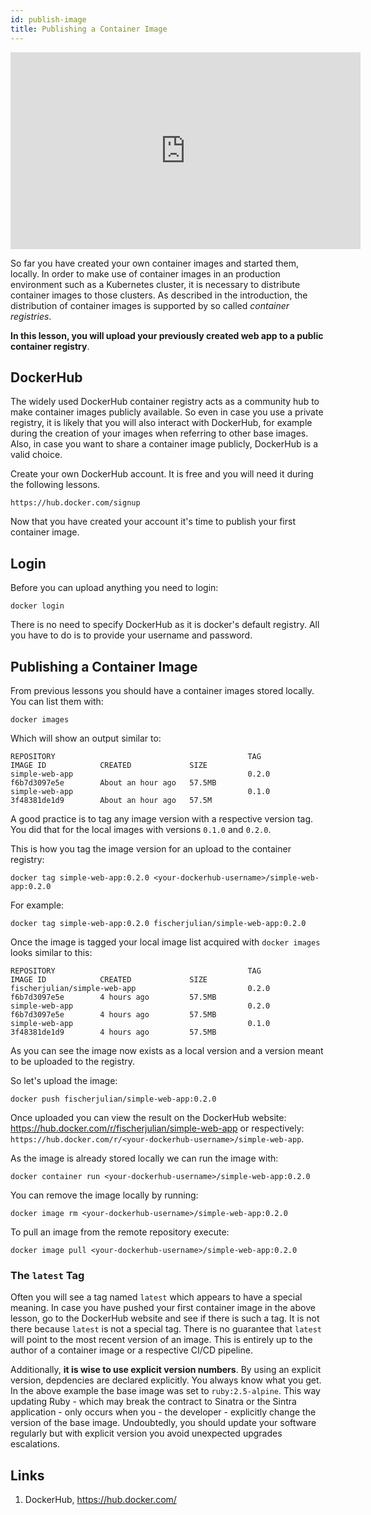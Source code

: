 ```yaml
---
id: publish-image
title: Publishing a Container Image
---
```


<iframe width="560" height="315" src="https://www.youtube-nocookie.com/embed/HQ2pZENTVQk" title="YouTube video player" frameborder="0" allow="accelerometer; autoplay; clipboard-write; encrypted-media; gyroscope; picture-in-picture" allowfullscreen></iframe>

So far you have created your own container images and started them, locally. In order to make use of container images in an production environment such as a Kubernetes cluster, it is necessary to distribute container images to those clusters. As described in the introduction, the distribution of container images is supported by so called *container registries*.

**In this lesson, you will upload your previously created web app to a public container registry**.

## DockerHub

The widely used DockerHub container registry acts as a community hub to make container images publicly available. So even in case you use a private registry, it is likely that you will also interact with DockerHub, for example during the creation of your images when referring to other base images. Also, in case you want to share a container image publicly, DockerHub is a valid choice.

Create your own DockerHub account. It is free and you will need it during the following lessons.

    https://hub.docker.com/signup

Now that you have created your account it's time to publish your first container image.

## Login

Before you can upload anything you need to login:

    docker login

There is no need to specify DockerHub as it is docker's default registry. All you have to do is to provide your username and password.

## Publishing a Container Image

From previous lessons you should have a container images stored locally. You can list them with:

    docker images

Which will show an output similar to:

    REPOSITORY                                           TAG                 IMAGE ID            CREATED             SIZE
    simple-web-app                                       0.2.0               f6b7d3097e5e        About an hour ago   57.5MB
    simple-web-app                                       0.1.0               3f48381de1d9        About an hour ago   57.5M

A good practice is to tag any image version with a respective version tag. You did that for the local images with versions `0.1.0` and `0.2.0`.

This is how you tag the image version for an upload to the container registry:

    docker tag simple-web-app:0.2.0 <your-dockerhub-username>/simple-web-app:0.2.0

For example:

    docker tag simple-web-app:0.2.0 fischerjulian/simple-web-app:0.2.0

Once the image is tagged your local image list acquired with `docker images` looks similar to this:

    REPOSITORY                                           TAG                 IMAGE ID            CREATED             SIZE
    fischerjulian/simple-web-app                         0.2.0               f6b7d3097e5e        4 hours ago         57.5MB
    simple-web-app                                       0.2.0               f6b7d3097e5e        4 hours ago         57.5MB
    simple-web-app                                       0.1.0               3f48381de1d9        4 hours ago         57.5MB

As you can see the image now exists as a local version and a version meant to be uploaded to the registry.

So let's upload the image:

    docker push fischerjulian/simple-web-app:0.2.0

Once uploaded you can view the result on the DockerHub website: https://hub.docker.com/r/fischerjulian/simple-web-app or respectively: `https://hub.docker.com/r/<your-dockerhub-username>/simple-web-app`.

As the image is already stored locally we can run the image with:

    docker container run <your-dockerhub-username>/simple-web-app:0.2.0

You can remove the image locally by running:

    docker image rm <your-dockerhub-username>/simple-web-app:0.2.0

To pull an image from the remote repository execute:

    docker image pull <your-dockerhub-username>/simple-web-app:0.2.0

### The `latest` Tag

Often you will see a tag named `latest` which appears to have a special meaning. In case you have pushed your first container image in the above lesson, go to the DockerHub website and see if there is such a tag. It is not there because `latest` is not a special tag. There is no guarantee that `latest` will point to the most recent version of an image. This is entirely up to the author of a container image or a respective CI/CD pipeline.

Additionally, **it is wise to use explicit version numbers**. By using an explicit version, depdencies are declared explicitly. You always know what you get. In the above example the base image was set to `ruby:2.5-alpine`. This way updating Ruby - which may break the contract to Sinatra or the Sintra application - only occurs when you - the developer - explicitly change the version of the base image. Undoubtedly, you should update your software regularly but with explicit version you avoid unexpected upgrades escalations.

## Links

1. DockerHub, https://hub.docker.com/
